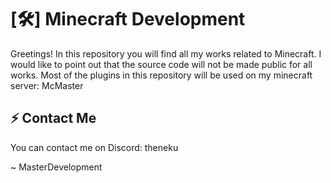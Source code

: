 # [🛠️] Minecraft Development

Greetings! In this repository you will find all my works related to Minecraft. I would like to point out that the source code will not be made public for all works.
Most of the plugins in this repository will be used on my minecraft server: McMaster

## ⚡ Contact Me
You can contact me on Discord: theneku

~ MasterDevelopment

